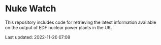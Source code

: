 # Nuke Watch

This repository includes code for retrieving the latest information available on the output of EDF nuclear power plants in the UK.

Last updated: 2022-11-20 07:08